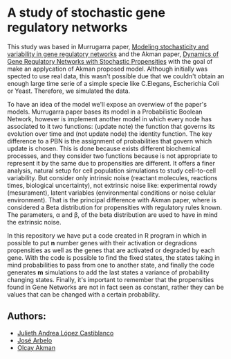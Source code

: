 # A study of stochastic gene regulatory networks

This study was based in Murrugarra paper, [Modeling stochasticity and variability in gene regulatory networks](https://dx.doi.org/10.1186%2F1687-4153-2012-5) and the Akman paper, [Dynamics of Gene Regulatory Networks with Stochastic Propensities](https://doi.org/10.1142/S1793524518500328) with the goal of make an applycation of Akman proposed model. Although initially was spected to use real data, this wasn't possible due that we couldn't obtain an enough large time serie of a simple specie like C.Elegans, Escherichia Coli or Yeast. Therefore, we simulated the data.

To have an idea of the model we'll expose an overwiew of the paper's models. Murrugarra paper bases its model in a Probabilistic Boolean Network, however is implement another model in which every node has associated to it two functions: (update note) the function that governs its evolution over time and (not update node) the identity function. The key difference to a PBN is the assignment of probabilities that govern which update is chosen. This is done because exists different biochemical processes, and they consider two functions because is not appropriate to represent it by the same due to propensities are different. It offers a finer analysis, natural setup for cell population simulations to study cell-to-cell variability. But consider only intrinsic noise (reactant molecules, reactions times, biological uncertainty), not extrinsic noise like: experimental rowdy (mesurament), latent variables (environmental conditions or noise celular environment). That is the principal difference with Akman paper, where is considered a Beta distribution for propensities with regulatory rules known. The parameters, α and β, of the beta distribution are used to have in mind the extrinsic noise.

In this repository we have put a code created in R program in which in possible to put **n** number genes with their activation or degradions propensities as well as the genes that are activated or degraded by each gene. With the code is possible to find the fixed states, the states taking in mind probabilities to pass from one to another state, and finally the code generates **m** simulations to add the last states a variance of probability changing states. Finally, it's important to remember that the propensities found in Gene Networks are not in fact seen as constant, rather they can be values that can be changed with a certain probability.

## Authors:

- [Julieth Andrea López Castiblanco](https://github.com/JuliethLopez)
- [José Arbelo]()
- [Olcay Akman]()


